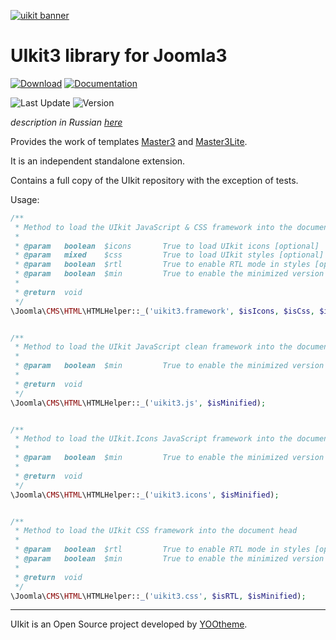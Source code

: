 [![uikit banner](https://cloud.githubusercontent.com/assets/321047/21769911/474d7d9e-d681-11e6-9fe0-d95f8ccfd3a9.jpg)](http://getuikit.com/)

# UIkit3 library for Joomla3

[![Download](https://img.shields.io/badge/-download-28A5F5.svg?style=for-the-badge)](https://master3.alekvolsk.info/uikit)
[![Documentation](https://img.shields.io/badge/-documentation-28A5F5.svg?style=for-the-badge)](https://getuikit.com)

![Last Update](https://img.shields.io/badge/last_update-2019.09.22-28A5F5.svg?style=for-the-badge)
![Version](https://img.shields.io/badge/version-3.2.0-1e87f0.svg?style=for-the-badge)

_description in Russian [here](README.ru.md)_

Provides the work of templates [Master3](https://github.com/master3-blank-template/Master3) and [Master3Lite](https://github.com/master3-blank-template/Master3-Lite).

It is an independent standalone extension.

Contains a full copy of the UIkit repository with the exception of tests.

Usage:

```php
/**
 * Method to load the UIkit JavaScript & CSS framework into the document head
 *
 * @param   boolean  $icons       True to load UIkit icons [optional]
 * @param   mixed    $css         True to load UIkit styles [optional]
 * @param   boolean  $rtl         True to enable RTL mode in styles [optional]
 * @param   boolean  $min         True to enable the minimized version [optional]
 *
 * @return  void
 */
\Joomla\CMS\HTML\HTMLHelper::_('uikit3.framework', $isIcons, $isCss, $isRTL, $isMinified);


/**
 * Method to load the UIkit JavaScript clean framework into the document head
 *
 * @param   boolean  $min         True to enable the minimized version [optional]
 *
 * @return  void
 */
\Joomla\CMS\HTML\HTMLHelper::_('uikit3.js', $isMinified);


/**
 * Method to load the UIkit.Icons JavaScript framework into the document head
 *
 * @param   boolean  $min         True to enable the minimized version [optional]
 *
 * @return  void
 */
\Joomla\CMS\HTML\HTMLHelper::_('uikit3.icons', $isMinified);


/**
 * Method to load the UIkit CSS framework into the document head
 *
 * @param   boolean  $rtl         True to enable RTL mode in styles [optional]
 * @param   boolean  $min         True to enable the minimized version [optional]
 *
 * @return  void
 */
\Joomla\CMS\HTML\HTMLHelper::_('uikit3.css', $isRTL, $isMinified);
```

---

UIkit is an Open Source project developed by [YOOtheme](http://yootheme.com/).
